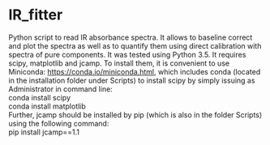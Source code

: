 # IR_fitter
Python script to read IR absorbance spectra. It allows to baseline correct and plot the spectra as well as to quantify them using direct calibration with spectra of pure components. It was tested using Python 3.5. It requires scipy, matplotlib and jcamp.
To install them, it is convenient to use Miniconda: https://conda.io/miniconda.html, which includes conda (located in the installation folder under Scripts) to install scipy by simply issuing as Administrator in command line:  
conda install scipy  
conda install matplotlib  
Further, jcamp should be installed by pip (which is also in the folder Scripts) using the following command:  
pip install jcamp==1.1